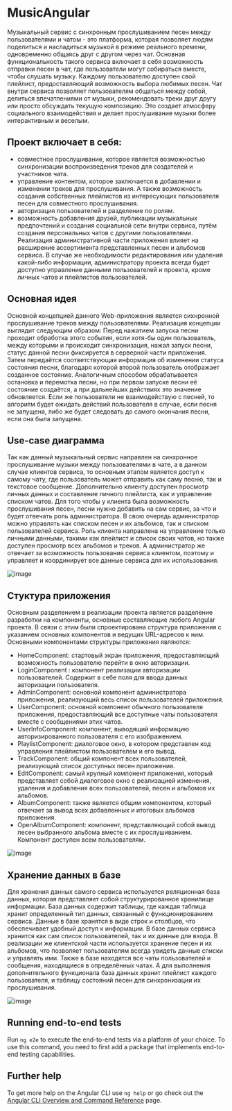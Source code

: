 # MusicAngular

Музыкальный сервис с синхронным прослушиванием песен между пользователями и чатом - это платформа, которая позволяет людям поделиться и насладиться музыкой в режиме реального времени, одновременно общаясь друг с другом через чат.
Основная функциональность такого сервиса включает в себя возможность отправки песен в чат, где пользователи могут собираться вместе, чтобы слушать музыку. Каждому пользователю доступен свой плейлист, предоставляющий возможность выбора любимых песен. 
Чат внутри сервиса позволяет пользователям общаться между собой, делиться впечатлениями от музыки, рекомендовать треки друг другу или просто обсуждать текущую композицию. Это создает атмосферу социального взаимодействия и делает прослушивание музыки более интерактивным и веселым.

## Проект включает в себя:
- совместное прослушивание, которое является возможностью синхронизации воспроизведения треков для создателей и участников чата.
- управление контентом, которое заключается в добавлении и изменении треков для прослушивания. А также возможность создания собственных плейлистов из интересующих пользователя песен для совместного прослушивания.
-	авторизация пользователей и разделение по ролям.
- возможность добавления друзей, публикации музыкальных предпочтений и создания социальной сети внутри сервиса, путём создания персональных чатов с другими пользователями.
Реализация административной части приложения влияет на расширение ассортимента представленных песен и альбомов сервиса. В случае же необходимости редактирования или удаления какой-либо информации, администратору проекта всегда будет доступно управление данными пользователей и проекта, кроме личных чатов и плейлистов пользователей. 

## Основная идея
Основной концепцией данного Web-приложения является сихнронной прослушивание треков между пользователями. 
Реализация концепции выглядит следующим образом: 
Перед нажатием запуска песни проходит обработка этого события, если хотя-бы один пользователь, между которыми и происходит синхронизация,  нажал запуск песни, статус данной песни фиксируется в серверной части приложения. Затем передаётся соответствующая информация об изменении статуса состояния песни, благодаря которой второй пользователь отображает созданное состояние. Аналогичным способом обрабатывается остановка и перемотка песни, но при первом запуске песни её состояние создаётся, а при дальнейших действиях это значение обновляется. Если же пользователи не взаимодействую с песней, то алгоритм будет ожидать действий пользователя в случае, если песня не запущена, либо же будет следовать до самого окончания песни, если она была запущена. 

## Use-case диаграмма
Так как данный музыкальный сервис направлен на синхронное прослушивание музыки между пользователями в чате, а в данном случае клиентов сервиса, то  основным этапом является доступ к самому чату, где пользователь может отправить как саму песню, так и текстовое сообщение. Дополнительно клиенту доступен просмотр личных данных и составление личного плейлиста, как и управление списком чатов. 
Для того чтобы у клиента была возможность прослушивания песен, песни нужно добавить на сам сервис, за что и будет отвечать роль администратора. В свою очередь администратор можно управлять как списком песен и их альбомов, так и списком пользователей сервиса. 
Роль клиента направлена на управление только личными данными, такими как плейлист и список своих чатов, но также доступен просмотр всех альбомов и треков.
А администратор же отвечает за возможность пользования сервиса клиентом, поэтому и управляет и координирует все данные сервиса для их использования. 

![image](https://github.com/Xblunt/MusicAngular/assets/106262152/c794cbb0-3ace-440c-af23-6ef4d80f185e)

## Стуктура приложения
Основным разделением в реализации проекта является разделение разработки на компоненты, основные составляющие любого Angular проекта. В связи с этим были спроектирована структура приложения с указанием основных компонентов и ведущих URL-адресов к ним.
Основными компонентами структуры приложения являются: 
-	HomeComponent: стартовый экран приложения, предоставляющий возможность пользователю перейти в окно авторизации. 
-	LoginComponent :  компонент реализации  авторизации пользователей. Содержит в себе поля для ввода данных авторизации пользователя. 
-	AdminComponent: основной компонент администратора приложения, реализующий весь список пользователей приложения. 
-	UserComponent: основной компонент обычного пользователя приложения, предоставляющий все доступные чаты пользователя вместе с сообщениями этих чатов.  
-	UserInfoComponent: компонент, выводящий информацию авторизированного пользователя с его изображением. 
-	PlaylistComponent: диалоговое окно, в котором представлен код управления плейлистом пользователем и его вывод. 
-	TrackComponent:  общий компонент всех пользователей, реализующий список доступных песен приложения. 
-	EditComponent: самый крупный компонент приложения, который представляет собой диалоговое окно с реализацией изменения, удаления и добавления всех пользователей, песен и альбомов их альбомов. 
-	AlbumComponent: также является общим компонентом, который отвечает за вывод всех добавленных и итоговых альбомов приложения. 
-	OpenAlbumComponent: компонент, представляющий собой вывод песен выбранного альбома вместе с их прослушиванием. Компонент доступен всем пользователям.

![image](https://github.com/Xblunt/MusicAngular/assets/106262152/9df5fe05-82ae-4d30-9506-8d45a117e222)

## Хранение данных в базе

Для хранения данных самого сервиса используется реляционная база данных, которая представляет собой структурированное хранилище информации. База данных содержит таблицы, где каждая таблица хранит определенный тип данных, связанный с функционированием сервиса. Данные в базе хранятся в виде строк и столбцов, что обеспечивает удобный доступ к информации.
В базе данных сервиса хранится как сам список пользователей, так и их данные для входа. В реализации же клиентской части используется хранение песен и их альбомов, что позволяет пользователям всегда увидеть данные списки и управлять ими. Также в базе находятся все чаты пользователей и сообщения, находящиеся в определённых чатах.  А для выполнения дополнительного функционала база данных хранит плейлист каждого пользователя, и таблицу состояний песен для синхронизации их прослушивания. 

![image](https://github.com/Xblunt/MusicAngular/assets/106262152/670a04e2-5376-431b-9293-8be38acab2ca)

## Running end-to-end tests

Run `ng e2e` to execute the end-to-end tests via a platform of your choice. To use this command, you need to first add a package that implements end-to-end testing capabilities.

## Further help

To get more help on the Angular CLI use `ng help` or go check out the [Angular CLI Overview and Command Reference](https://angular.io/cli) page.

